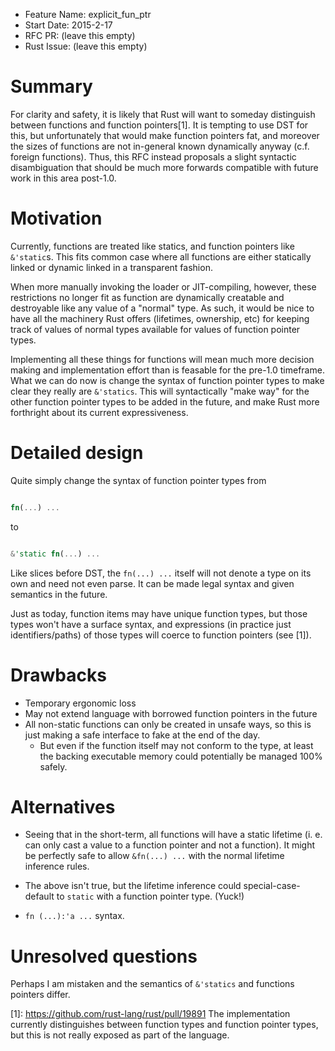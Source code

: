 - Feature Name: explicit_fun_ptr
- Start Date: 2015-2-17
- RFC PR: (leave this empty)
- Rust Issue: (leave this empty)

# Summary

For clarity and safety, it is likely that Rust will want to someday distinguish between functions
and function pointers[1]. It is tempting to use DST for this, but unfortunately that would make
function pointers fat, and moreover the sizes of functions are not in-general known dynamically
anyway (c.f. foreign functions). Thus, this RFC instead proposals a slight syntactic disambiguation
that should be much more forwards compatible with future work in this area post-1.0.

# Motivation

Currently, functions are treated like statics, and function pointers like `&'static`s. This fits
common case where all functions are either statically linked or dynamic linked in a transparent
fashion.

When more manually invoking the loader or JIT-compiling, however, these restrictions no longer fit
as function are dynamically creatable and destroyable like any value of a "normal" type. As such, it
would be nice to have all the machinery Rust offers (lifetimes, ownership, etc) for keeping track of
values of normal types available for values of function pointer types.

Implementing all these things for functions will mean much more decision making and implementation
effort than is feasable for the pre-1.0 timeframe. What we can do now is change the syntax of
function pointer types to make clear they really are `&'statics`. This will syntactically "make way"
for the other function pointer types to be added in the future, and make Rust more forthright about
its current expressiveness.

# Detailed design

Quite simply change the syntax of function pointer types from

```rust

fn(...) ...
```

to

```rust

&'static fn(...) ...
```

Like slices before DST, the `fn(...) ...` itself will not denote a type on its own and need not even
parse. It can be made legal syntax and given semantics in the future.

Just as today, function items may have unique function types, but those types won't have a surface
syntax, and expressions (in practice just identifiers/paths) of those types will coerce to function
pointers (see [1]).

# Drawbacks

 - Temporary ergonomic loss
 - May not extend language with borrowed function pointers in the future
 - All non-static functions can only be created in unsafe ways, so this is just making a safe
   interface to fake at the end of the day.
   - But even if the function itself may not conform to the type, at least the backing executable
     memory could potentially be managed 100% safely.

# Alternatives

 - Seeing that in the short-term, all functions will have a static lifetime (i. e. can only cast a
   value to a function pointer and not a function). It might be perfectly safe to allow `&fn(...)
   ...` with the normal lifetime inference rules.

 - The above isn't true, but the lifetime inference could special-case-default to `static` with a
   function pointer type. (Yuck!)

 - `fn (...):'a ...` syntax.

# Unresolved questions

Perhaps I am mistaken and the semantics of `&'statics` and functions pointers differ.

[1]: https://github.com/rust-lang/rust/pull/19891 The implementation currently distinguishes between
     function types and function pointer types, but this is not really exposed as part of the language.
